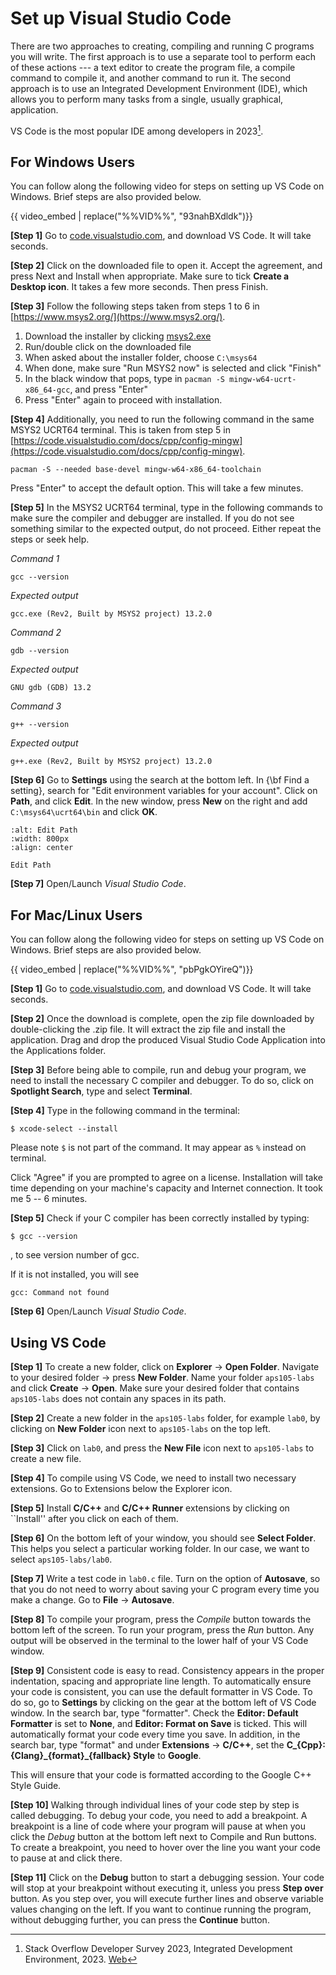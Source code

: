# Set up Visual Studio Code

There are two approaches to creating, compiling and running C programs you will write. The first approach is to use a separate tool to perform each of these actions --- a text editor to create the program file, a compile command to compile it, and another command to run it. The second approach is to use an Integrated Development Environment (IDE), which allows you to perform many tasks from a single, usually graphical, application.

VS Code is the most popular IDE among developers in 2023[^1]. 

## For Windows Users

You can follow along the following video for steps on setting up VS Code on Windows. Brief steps are also provided below.

{{ video_embed | replace("%%VID%%", "93nahBXdldk")}}

**[Step 1]** Go to [code.visualstudio.com](https://code.visualstudio.com/), and download VS Code. It will take seconds.

**[Step 2]** Click on the downloaded file to open it. Accept the agreement, and press Next and Install when appropriate. Make sure to tick **Create a Desktop icon**. It takes a few more seconds. Then press Finish.

**[Step 3]** Follow the following steps taken from steps 1 to 6 in [https://www.msys2.org/](https://www.msys2.org/).
        
1. Download the installer by clicking [msys2.exe](https://github.com/msys2/msys2-installer/releases/download/2023-10-26/msys2-x86_64-20231026.exe)
2. Run/double click on the downloaded file
3. When asked about the installer folder, choose `C:\msys64`
4. When done, make sure "Run MSYS2 now" is selected and click "Finish"
5. In the black window that pops, type in `pacman -S mingw-w64-ucrt-x86_64-gcc`, and press "Enter"
6. Press "Enter" again to proceed with installation.


**[Step 4]** Additionally, you need to run the following command in the same MSYS2 UCRT64 terminal. This is taken from step 5 in [https://code.visualstudio.com/docs/cpp/config-mingw](https://code.visualstudio.com/docs/cpp/config-mingw).

```{code-block} bash
pacman -S --needed base-devel mingw-w64-x86_64-toolchain
```

Press "Enter" to accept the default option. This will take a few minutes.

**[Step 5]** In the MSYS2 UCRT64 terminal, type in the following commands to make sure the compiler and debugger are installed. If you do not see something similar to the expected output, do not proceed. Either repeat the steps or seek help.

*Command 1*

```{code-block} bash
gcc --version
```

*Expected output*

```{code-block} bash
gcc.exe (Rev2, Built by MSYS2 project) 13.2.0
```

*Command 2*

```{code-block} bash
gdb --version
```

*Expected output*

```{code-block} bash
GNU gdb (GDB) 13.2
```

*Command 3*

```{code-block} bash
g++ --version
```

*Expected output*

```{code-block} bash
g++.exe (Rev2, Built by MSYS2 project) 13.2.0
```

**[Step 6]** Go to **Settings** using the search at the bottom left. In {\bf Find a setting}, search for "Edit environment variables for your account". Click on **Path**, and click **Edit**. In the new window, press **New** on the right and add `C:\msys64\ucrt64\bin` and click **OK**.

```{figure} ./images/environment-variable.png
:alt: Edit Path
:width: 800px
:align: center

Edit Path
```    

**[Step 7]** Open/Launch *Visual Studio Code*.

## For Mac/Linux Users

You can follow along the following video for steps on setting up VS Code on Windows. Brief steps are also provided below.

{{ video_embed | replace("%%VID%%", "pbPgkOYireQ")}}

**[Step 1]** Go to [code.visualstudio.com](https://code.visualstudio.com/), and download VS Code. It will take seconds. 

**[Step 2]** Once the download is complete, open the zip file downloaded by double-clicking the .zip file. It will extract the zip file and install the application. Drag and drop the produced Visual Studio Code Application into the Applications folder. 

**[Step 3]** Before being able to compile, run and debug your program, we need to install the necessary C compiler and debugger. To do so, click on **Spotlight Search**, type and select **Terminal**. 

**[Step 4]** Type in the following command in the terminal:

```
$ xcode-select --install
```

Please note `$` is not part of the command. It may appear as `%` instead on terminal.

Click "Agree" if you are prompted to agree on a license. Installation will take time depending on your machine's capacity and Internet connection. It took me $5$ -- $6$ minutes. 

**[Step 5]** Check if your C compiler has been correctly installed by typing: 

```
$ gcc --version
```
, to see version number of gcc.

If it is not installed, you will see 
```{code-block} bash
gcc: Command not found
```

**[Step 6]** Open/Launch *Visual Studio Code*.

## Using VS Code

**[Step 1]** To create a new folder, click on **Explorer** $\rightarrow$ **Open Folder**. Navigate to your desired folder $\rightarrow$ press **New Folder**. Name your folder `aps105-labs` and click **Create** $\rightarrow$ **Open**. Make sure your desired folder that contains `aps105-labs` does not contain any spaces in its path. 

**[Step 2]** Create a new folder in the `aps105-labs` folder, for example `lab0`, by clicking on **New Folder** icon next to `aps105-labs` on the top left.


**[Step 3]** Click on `lab0`, and press the **New File** icon next to `aps105-labs` to create a new file. 

**[Step 4]** To compile using VS Code, we need to install two necessary extensions. Go to Extensions below the Explorer icon. 

**[Step 5]** Install **C/C++** and **C/C++ Runner** extensions by clicking on ``Install'' after you click on each of them.

**[Step 6]** On the bottom left of your window, you should see **Select Folder**. This helps you select a particular working folder. In our case, we want to select `aps105-labs/lab0`.

**[Step 7]** Write a test code in `lab0.c` file. Turn on the option of **Autosave**, so that you do not need to worry about saving your C program every time you make a change. Go to **File** $\rightarrow$ **Autosave**.

**[Step 8]** To compile your program, press the *Compile* button towards the bottom left of the screen. To run your program, press the *Run* button. Any output will be observed in the terminal to the lower half of your VS Code window.

**[Step 9]** Consistent code is easy to read. Consistency appears in the proper indentation, spacing and appropriate line length. To automatically ensure your code is consistent, you can use the default formatter in VS Code. To do so, go to **Settings** by clicking on the gear at the bottom left of VS Code window. In the search bar, type "formatter". Check the **Editor: Default Formatter** is set to **None**, and **Editor: Format on Save** is ticked. This will automatically format your code every time you save. In addition, in the search bar, type "format" and under **Extensions** $\rightarrow$ **C/C++**, set the **C\_{Cpp}: {Clang}\_{format}\_{fallback} Style** to **Google**. 

This will ensure that your code is formatted according to the Google C++ Style Guide.

**[Step 10]** Walking through individual lines of your code step by step is called debugging. To debug your code, you need to add a breakpoint. A breakpoint is a line of code where your program will pause at when you click the *Debug* button at the bottom left next to Compile and Run buttons. To create a breakpoint, you need to hover over the line you want your code to pause at and click there.

**[Step 11]** Click on the **Debug** button to start a debugging session. Your code will stop at your breakpoint without executing it, unless you press **Step over** button. As you step over, you will execute further lines and observe variable values changing on the left. If you want to continue running the program, without debugging further, you can press the **Continue** button.

[^1]: Stack Overflow Developer Survey 2023, Integrated Development Environment, 2023. [Web](https://survey.stackoverflow.co/2023/)
